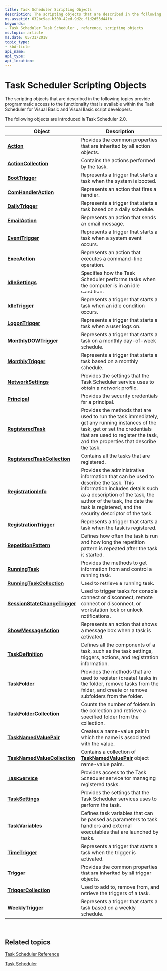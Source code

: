```yaml
---
title: Task Scheduler Scripting Objects
description: The scripting objects that are described in the following topics provide programmatic access to the functionality that is available within the Task Scheduler for Visual Basic and Visual Basic script developers.
ms.assetid: 632bc9ae-b300-42ed-9d2c-f1d2d53d44fb
keywords:
- Task Scheduler Task Scheduler , reference, scripting objects
ms.topic: article
ms.date: 05/31/2018
topic_type: 
- kbArticle
api_name: 
api_type: 
api_location: 
---
```


# Task Scheduler Scripting Objects

The scripting objects that are described in the following topics provide programmatic access to the functionality that is available within the Task Scheduler for Visual Basic and Visual Basic script developers.


The following objects are introduced in Task Scheduler 2.0.



| Object                                                         | Description                                                                                                                                                                                                                                           |
|----------------------------------------------------------------|-------------------------------------------------------------------------------------------------------------------------------------------------------------------------------------------------------------------------------------------------------|
| [**Action**](action.md)                                       | Provides the common properties that are inherited by all action objects.                                                                                                                                                                              |
| [**ActionCollection**](actioncollection.md)                   | Contains the actions performed by the task.                                                                                                                                                                                                           |
| [**BootTrigger**](boottrigger.md)                             | Represents a trigger that starts a task when the system is booted.                                                                                                                                                                                    |
| [**ComHandlerAction**](comhandleraction.md)                   | Represents an action that fires a handler.                                                                                                                                                                                                            |
| [**DailyTrigger**](dailytrigger.md)                           | Represents a trigger that starts a task based on a daily schedule.                                                                                                                                                                                    |
| [**EmailAction**](emailaction.md)                             | Represents an action that sends an email message.                                                                                                                                                                                                     |
| [**EventTrigger**](eventtrigger.md)                           | Represents a trigger that starts a task when a system event occurs.                                                                                                                                                                                   |
| [**ExecAction**](execaction.md)                               | Represents an action that executes a command-line operation.                                                                                                                                                                                          |
| [**IdleSettings**](idlesettings.md)                           | Specifies how the Task Scheduler performs tasks when the computer is in an idle condition.                                                                                                                                                            |
| [**IdleTrigger**](idletrigger.md)                             | Represents a trigger that starts a task when an idle condition occurs.                                                                                                                                                                                |
| [**LogonTrigger**](logontrigger.md)                           | Represents a trigger that starts a task when a user logs on.                                                                                                                                                                                          |
| [**MonthlyDOWTrigger**](monthlydowtrigger.md)                 | Represents a trigger that starts a task on a monthly day-of-week schedule.                                                                                                                                                                            |
| [**MonthlyTrigger**](monthlytrigger.md)                       | Represents a trigger that starts a task based on a monthly schedule.                                                                                                                                                                                  |
| [**NetworkSettings**](networksettings.md)                     | Provides the settings that the Task Scheduler service uses to obtain a network profile.                                                                                                                                                               |
| [**Principal**](principal.md)                                 | Provides the security credentials for a principal.                                                                                                                                                                                                    |
| [**RegisteredTask**](registeredtask.md)                       | Provides the methods that are used to run the task immediately, get any running instances of the task, get or set the credentials that are used to register the task, and the properties that describe the task.                                      |
| [**RegisteredTaskCollection**](registeredtaskcollection.md)   | Contains all the tasks that are registered.                                                                                                                                                                                                           |
| [**RegistrationInfo**](registrationinfo.md)                   | Provides the administrative information that can be used to describe the task. This information includes details such as a description of the task, the author of the task, the date the task is registered, and the security descriptor of the task. |
| [**RegistrationTrigger**](registrationtrigger.md)             | Represents a trigger that starts a task when the task is registered.                                                                                                                                                                                  |
| [**RepetitionPattern**](repetitionpattern.md)                 | Defines how often the task is run and how long the repetition pattern is repeated after the task is started.                                                                                                                                          |
| [**RunningTask**](runningtask.md)                             | Provides the methods to get information from and control a running task.                                                                                                                                                                              |
| [**RunningTaskCollection**](runningtaskcollection.md)         | Used to retrieve a running task.                                                                                                                                                                                                                      |
| [**SessionStateChangeTrigger**](sessionstatechangetrigger.md) | Used to trigger tasks for console connect or disconnect, remote connect or disconnect, or workstation lock or unlock notifications.                                                                                                                   |
| [**ShowMessageAction**](showmessageaction.md)                 | Represents an action that shows a message box when a task is activated.                                                                                                                                                                               |
| [**TaskDefinition**](taskdefinition.md)                       | Defines all the components of a task, such as the task settings, triggers, actions, and registration information.                                                                                                                                     |
| [**TaskFolder**](taskfolder.md)                               | Provides the methods that are used to register (create) tasks in the folder, remove tasks from the folder, and create or remove subfolders from the folder.                                                                                           |
| [**TaskFolderCollection**](taskfoldercollection.md)           | Counts the number of folders in the collection and retrieve a specified folder from the collection.                                                                                                                                                   |
| [**TaskNamedValuePair**](tasknamedvaluepair.md)               | Creates a name-value pair in which the name is associated with the value.                                                                                                                                                                             |
| [**TaskNamedValueCollection**](tasknamedvaluecollection.md)   | Contains a collection of [**TaskNamedValuePair**](tasknamedvaluepair.md) object name-value pairs.                                                                                                                                                    |
| [**TaskService**](taskservice.md)                             | Provides access to the Task Scheduler service for managing registered tasks.                                                                                                                                                                          |
| [**TaskSettings**](tasksettings.md)                           | Provides the settings that the Task Scheduler services uses to perform the task.                                                                                                                                                                      |
| [**TaskVariables**](taskvariables.md)                         | Defines task variables that can be passed as parameters to task handlers and external executables that are launched by tasks.                                                                                                                         |
| [**TimeTrigger**](timetrigger.md)                             | Represents a trigger that starts a task when the trigger is activated.                                                                                                                                                                                |
| [**Trigger**](trigger.md)                                     | Provides the common properties that are inherited by all trigger objects.                                                                                                                                                                             |
| [**TriggerCollection**](triggercollection.md)                 | Used to add to, remove from, and retrieve the triggers of a task.                                                                                                                                                                                     |
| [**WeeklyTrigger**](weeklytrigger.md)                         | Represents a trigger that starts a task based on a weekly schedule.                                                                                                                                                                                   |



 

## Related topics

<dl> <dt>

[Task Scheduler Reference](task-scheduler-reference.md)
</dt> <dt>

[Task Scheduler](task-scheduler-start-page.md)
</dt> </dl>

 

 




